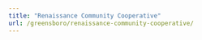 ```yaml
---
title: "Renaissance Community Cooperative"
url: /greensboro/renaissance-community-cooperative/
---
```

